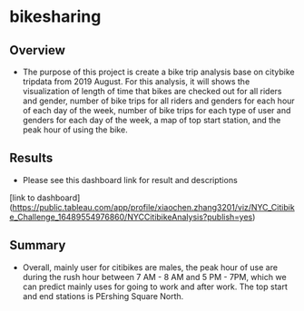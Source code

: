 # bikesharing

## Overview
- The purpose of this project is create a bike trip analysis base on citybike tripdata from 2019 August. For this analysis, it will shows the visualization of length of time that bikes are checked out for all riders and gender, number of bike trips for all riders and genders for each hour of each day of the week, number of bike trips for each type of user and genders for each day of the week, a map of top start station, and the peak hour of using the bike.

## Results
- Please see this dashboard link for result and descriptions

[link to dashboard] (https://public.tableau.com/app/profile/xiaochen.zhang3201/viz/NYC_Citibike_Challenge_16489554976860/NYCCitibikeAnalysis?publish=yes)

## Summary
- Overall, mainly user for citibikes are males, the peak hour of use are during the rush hour between 7 AM - 8 AM and 5 PM - 7PM, which we can predict mainly uses for going to work and after work. The top start and end stations is PErshing Square North. 